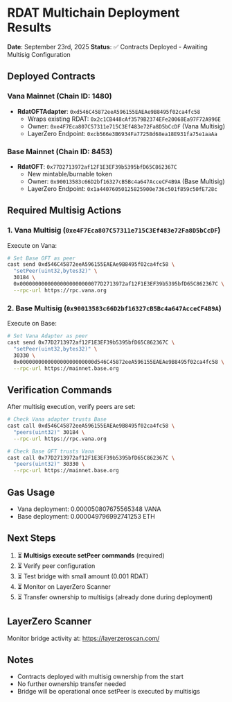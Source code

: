 # RDAT Multichain Deployment Results

**Date**: September 23rd, 2025
**Status**: ✅ Contracts Deployed - Awaiting Multisig Configuration

## Deployed Contracts

### Vana Mainnet (Chain ID: 1480)
- **RdatOFTAdapter**: `0xd546C45872eeA596155EAEAe9B8495f02ca4fc58`
  - Wraps existing RDAT: `0x2c1CB448cAf3579B2374EFe20068Ea97F72A996E`
  - Owner: `0xe4F7Eca807C57311e715C3Ef483e72Fa8D5bCcDF` (Vana Multisig)
  - LayerZero Endpoint: `0xcb566e3B6934Fa77258d68ea18E931fa75e1aaAa`

### Base Mainnet (Chain ID: 8453)
- **RdatOFT**: `0x77D2713972af12F1E3EF39b5395bfD65C862367C`
  - New mintable/burnable token
  - Owner: `0x90013583c66D2bf16327cB5Bc4a647AcceCF4B9A` (Base Multisig)
  - LayerZero Endpoint: `0x1a44076050125825900e736c501f859c50fE728c`

## Required Multisig Actions

### 1. Vana Multisig (`0xe4F7Eca807C57311e715C3Ef483e72Fa8D5bCcDF`)

Execute on Vana:
```bash
# Set Base OFT as peer
cast send 0xd546C45872eeA596155EAEAe9B8495f02ca4fc58 \
  "setPeer(uint32,bytes32)" \
  30184 \
  0x00000000000000000000000077D2713972af12F1E3EF39b5395bfD65C862367C \
  --rpc-url https://rpc.vana.org
```

### 2. Base Multisig (`0x90013583c66D2bf16327cB5Bc4a647AcceCF4B9A`)

Execute on Base:
```bash
# Set Vana Adapter as peer
cast send 0x77D2713972af12F1E3EF39b5395bfD65C862367C \
  "setPeer(uint32,bytes32)" \
  30330 \
  0x000000000000000000000000d546C45872eeA596155EAEAe9B8495f02ca4fc58 \
  --rpc-url https://mainnet.base.org
```

## Verification Commands

After multisig execution, verify peers are set:

```bash
# Check Vana adapter trusts Base
cast call 0xd546C45872eeA596155EAEAe9B8495f02ca4fc58 \
  "peers(uint32)" 30184 \
  --rpc-url https://rpc.vana.org

# Check Base OFT trusts Vana
cast call 0x77D2713972af12F1E3EF39b5395bfD65C862367C \
  "peers(uint32)" 30330 \
  --rpc-url https://mainnet.base.org
```

## Gas Usage

- Vana deployment: 0.000050807675565348 VANA
- Base deployment: 0.000049796992741253 ETH

## Next Steps

1. ⏳ **Multisigs execute setPeer commands** (required)
2. ⏳ Verify peer configuration
3. ⏳ Test bridge with small amount (0.001 RDAT)
4. ⏳ Monitor on LayerZero Scanner
5. ⏳ Transfer ownership to multisigs (already done during deployment)

## LayerZero Scanner

Monitor bridge activity at: https://layerzeroscan.com/

## Notes

- Contracts deployed with multisig ownership from the start
- No further ownership transfer needed
- Bridge will be operational once setPeer is executed by multisigs